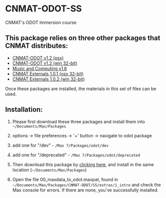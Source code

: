 # CNMAT-ODOT-SS
CNMAT's ODOT Immersion course

## This package relies on three other packages that CNMAT distributes:

- [CNMAT-ODOT v1.2 (osx)](https://github.com/CNMAT/CNMAT-odot/releases/download/v1.2/odot-Max-MacOSX-v1.2-0-g98a4d14-master.tgz)
- [CNMAT-ODOT v1.2 (win 32-bit)](https://github.com/CNMAT/CNMAT-odot/releases/download/v1.2/odot-Max-Win32-v1.2-3-g98a4d14-master.zip)
- [Music and Computing v1.6](https://github.com/CNMAT/Music-and-Computing/archive/1.6.zip)
- [CNMAT Externals 1.0.1 (osx 32-bit)](https://github.com/CNMAT/CNMAT-Externs/releases/download/v1.0.1/CNMAT_Externals-Max-OSX-1.0.1.zip)
- [CNMAT Externals 1.0.2 (win 32-bit)](https://github.com/CNMAT/CNMAT-Externs/releases/download/v1.0.2/CNMAT_Externals-Max-Win32-1.0.2-master.zip)

Once these packages are installed, the materials in this set of files can be used.

## Installation:

1. Please first download these three packages and install them into `~/Documents/Max/Packages`

1. options -> file preferences -> '+' button -> navigate to odot package

1. add one for "/dev" - `/Max 7/Packages/odot/dev`

1. add one for "/deprecated" - `/Max 7/Packages/odot/deprecated`

1. Then download this package by [clicking here](https://github.com/CNMAT/CNMAT-ODOT-SS/archive/master.zip), and install in the same location (`~/Documents/Max/Packages`)

1. Open the file 00_maxdata_to_odot.maxpat, found in `~/Documents/Max/Packages/CNMAT-ODOT/SS/extras/1_intro` and check the Max console for errors.  If there are none, you've successfully installed.


